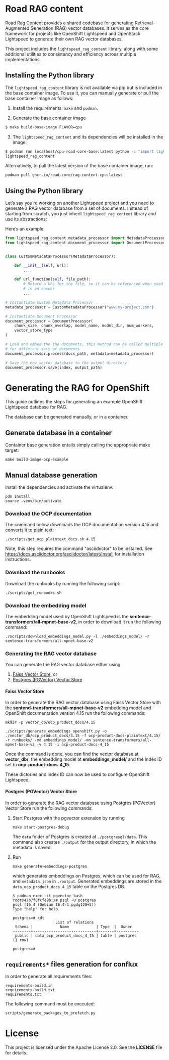 # Road RAG content

Road Rag Content provides a shared codebase for generating Retrieval-Augmented
Generation (RAG) vector databases. It serves as the core framework for projects
like OpenShift Lightspeed and OpenStack Lightspeed to generate their own RAG
vector databases.

This project includes the ``lightspeed_rag_content`` library, along with some
additional utilities to consistency and efficiency across multiple
implementations.

## Installing the Python library

The ``lightspeed_rag_content`` library is not available via pip but is included
in the base container image. To use it, you can manually generate or pull the
base container image as follows:

1. Install the requirements: ``make`` and ``podman``.

2. Generate the base container image

```bash
$ make build-base-image FLAVOR=cpu
```

3. The ``lightspeed_rag_content`` and its dependencies will be installed in the
image:

```bash
$ podman run localhost/cpu-road-core-base:latest python -c "import lightspeed_rag_content; print(lightspeed_rag_content.__name__)"
lightspeed_rag_content
```

Alternatively, to pull the latest version of the base container image, run:

```bash
podman pull ghcr.io/road-core/rag-content-cpu:latest
```

## Using the Python library

Let’s say you’re working on another Lightspeed project and you need to generate
a RAG vector database from a set of documents. Instead of starting from scratch,
you just inherit ``lightspeed_rag_content`` library and use its abstractions:

Here’s an example:

```python
from lightspeed_rag_content.metadata_processor import MetadataProcessor
from lightspeed_rag_content.document_processor import DocumentProcessor


class CustomMetadataProcessor(MetadataProcessor):

    def __init__(self, url):
        ...

    def url_function(self, file_path):
        # Return a URL for the file, so it can be referenced when used
        # in an answer
        ...

# Instantiate custom Metadata Processor
metadata_processor = CustomMetadataProcessor("www.my-project.com")

# Instantiate Document Processor
document_processor = DocumentProcessor(
    chunk_size, chunk_overlap, model_name, model_dir, num_workers,
    vector_store_type
)

# Load and embed the the documents, this method can be called multiple times
# for different sets of documents
document_processor.process(docs_path, metadata=metadata_processor)

# Save the new vector database to the output directory
document_processor.save(index, output_path)
```

# Generating the RAG for OpenShift

This guide outlines the steps for generating an example OpenShift Lightspeed
database for RAG.

The database can be generated manually, or in a container.

## Generate database in a container

Container base generation entails simply calling the appropriate make target:

```
make build-image-ocp-example
```

## Manual database generation

Install the dependencies and activate the virtualenv:

```
pdm install
source .venv/bin/activate
```

### Download the OCP documentation

The command below downloads the OCP documentation version 4.15 and
converts it to plain text:

```
./scripts/get_ocp_plaintext_docs.sh 4.15
```

Note, this step requires the command "asciidoctor" to be installed. See
https://docs.asciidoctor.org/asciidoctor/latest/install for installation
instructions.

### Download the runbooks

Download the runbooks by running the following script:

```
./scripts/get_runbooks.sh
```

### Download the embedding model

The embedding model used by OpenShift Lightspeed is the
**sentence-transformers/all-mpnet-base-v2**, in order to download it run
the following command:

```
./scripts/download_embeddings_model.py -l ./embeddings_model/ -r sentence-transformers/all-mpnet-base-v2
```

### Generating the RAG vector database

You can generate the RAG vector database either using

1. [Faiss Vector Store](#faiss-vector-store), or
2. [Postgres (PGVector) Vector Store](#postgres-pgvector-vector-store)

#### Faiss Vector Store

In order to generate the RAG vector database using
Faiss Vector Store with
the
**sentend-transformers/all-mpnet-base-v2** embedding model and OpenShift
documentation version 4.15 run the following commands:

```
mkdir -p vector_db/ocp_product_docs/4.15

./scripts/generate_embeddings_openshift.py -o ./vector_db/ocp_product_docs/4.15 -f ocp-product-docs-plaintext/4.15/ -r runbooks/ -md embeddings_model/ -mn sentence-transformers/all-mpnet-base-v2 -v 4.15 -i ocp-product-docs-4_15
```

Once the command is done, you can find the vector database at
**vector_db/**, the embedding model at **embeddings_model/** and the
Index ID set to **ocp-product-docs-4_15**.

These dictories and index ID can now be used to configure OpenShift
Lightspeed.

#### Postgres (PGVector) Vector Store

In order to generate the RAG vector database using
Postgres (PGVector) Vector Store run the following commands:

1. Start Postgres with the pgvector extension by running
    ```
    make start-postgres-debug
    ```
   The `data` folder of Postgres is created at
   `./postgresql/data`. This command also creates `./output` for the
   output directory, in which the metadata is saved.
2. Run
    ```
    make generate-embeddings-postgres
    ```
   which generates embeddings on Postgres, which can be used for RAG, and `metadata.json`
   in `./output`. Generated embeddings are stored in the `data_ocp_product_docs_4_15` table
   on the Postgres DB.

   ```commandline
   $ podman exec -it pgvector bash
   root@42b7f8fcfe9b:/# psql -U postgres
   psql (16.4 (Debian 16.4-1.pgdg120+2))
   Type "help" for help.

   postgres=# \dt
                      List of relations
    Schema |            Name            | Type  |  Owner
   --------+----------------------------+-------+----------
    public | data_ocp_product_docs_4_15 | table | postgres
   (1 row)

   postgres=#
   ```

## `requirements*` files generation for conflux

In order to generate all requirements files:

```
requirements-build.in
requirements-build.txt
requirements.txt
```

The following command must be executed:

```bash
scripts/generate_packages_to_prefetch.py
```

# License

This project is licensed under the Apache License 2.0. See the **LICENSE** file
for details.